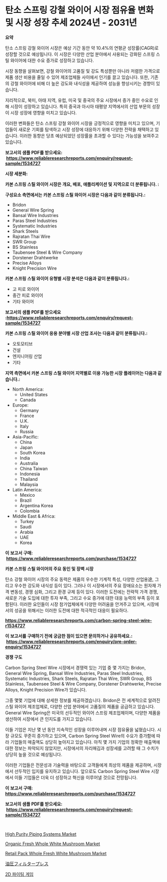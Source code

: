 <p><h1>탄소 스프링 강철 와이어 시장 점유율 변화 및 시장 성장 추세 2024년 - 2031년</h1></p><p><strong>요약</strong></p>
<p><p>탄소 스프링 강철 와이어 시장은 예상 기간 동안 약 10.4%의 연평균 성장률(CAGR)로 성장할 것으로 예상됩니다. 이 시장은 다양한 산업 분야에서 사용되는 강화된 스프링 스틸 와이어에 대한 수요 증가로 성장하고 있습니다. </p><p>시장 동향을 살펴보면, 강철 와이어의 고품질 및 강도 특성뿐만 아니라 저렴한 가격으로 제품 생산 비용을 줄일 수 있어 제조업체들 사이에서 인기를 끌고 있습니다. 또한, 기존의 강철 와이어에 비해 더 높은 강도와 내식성을 제공하여 성능을 향상시키는 경향이 있습니다.</p><p>지리적으로, 북미, 아태 지역, 유럽, 미국 및 중국의 주요 시장에서 증가 중인 수요로 인해 시장이 성장하고 있습니다. 특히 중국과 아시아 태평양 지역에서의 산업 부문의 성장이 시장 성장에 영향을 미치고 있습니다.</p><p>이러한 변화들은 탄소 스프링 강철 와이어 시장을 긍정적으로 영향을 미치고 있으며, 기업들이 새로운 기회를 탐색하고 시장 성장에 대응하기 위해 다양한 전략을 채택하고 있습니다. 이러한 동향은 당초 예상되었던 성장률을 초과할 수 있다는 가능성을 보여주고 있습니다.</p></p>
<p><strong>보고서의 샘플 PDF를 받으세요: &nbsp;<a href="https://www.reliableresearchreports.com/enquiry/request-sample/1534727">https://www.reliableresearchreports.com/enquiry/request-sample/1534727</a></strong></p>
<p><strong>시장 세분화:</strong></p>
<p><strong> 카본 스프링 스틸 와이어 시장은 개요, 배포, 애플리케이션 및 지역으로 더 분류됩니다. :</strong></p>
<p><strong>구성요소 측면에서는 카본 스프링 스틸 와이어 시장은 다음과 같이 분류됩니다.:</strong></p>
<p><ul><li>Bridon</li><li>General Wire Spring</li><li>Bansal Wire Industries</li><li>Paras Steel Industries</li><li>Systematic Industries</li><li>Shark Steels</li><li>Rajratan Thai Wire</li><li>SWR Group</li><li>BS Stainless</li><li>Taubensee Steel & Wire Company</li><li>Dorstener Drahtwerke</li><li>Precise Alloys</li><li>Knight Precision Wire</li></ul></p>
<p><strong> 카본 스프링 스틸 와이어 유형별 시장 분석은 다음과 같이 분류됩니다.:</strong></p>
<p><ul><li>고 피로 와이어</li><li>중간 피로 와이어</li><li>기타 와이어</li></ul></p>
<p><strong>보고서의 샘플 PDF를 받으세요 :<a href="https://www.reliableresearchreports.com/enquiry/request-sample/1534727">https://www.reliableresearchreports.com/enquiry/request-sample/1534727</a></strong></p>
<p><strong> 카본 스프링 스틸 와이어 응용 분야별 시장 산업 조사는 다음과 같이 분류됩니다.:</strong></p>
<p><ul><li>오토모티브</li><li>건설</li><li>엔지니어링 산업</li><li>기타</li></ul></p>
<p><strong>지역 측면에서 카본 스프링 스틸 와이어 지역별로 이용 가능한 시장 플레이어는 다음과 같습니다.:</strong></p>
<p><ul>
    <li>
        North America:
        <ul>
            <li>United States</li>
            <li>Canada</li>
        </ul>
    </li>
    <li>
        Europe:
        <ul>
            <li>Germany</li>
            <li>France</li>
            <li>U.K.</li>
            <li>Italy</li>
            <li>Russia</li>
        </ul>
    </li>
    <li>
        Asia-Pacific:
        <ul>
            <li>China</li>
            <li>Japan</li>
            <li>South Korea</li>
            <li>India</li>
            <li>Australia</li>
            <li>China Taiwan</li>
            <li>Indonesia</li>
            <li>Thailand</li>
            <li>Malaysia</li>
        </ul>
    </li>
    <li>
        Latin America:
        <ul>
            <li>Mexico</li>
            <li>Brazil</li>
            <li>Argentina Korea</li>
            <li>Colombia</li>
        </ul>
    </li>
    <li>
        Middle East & Africa:
        <ul>
            <li>Turkey</li>
            <li>Saudi</li>
            <li>Arabia</li>
            <li>UAE</li>
            <li>Korea</li>
        </ul>
    </li>
    </ul></p>
<p><strong>이 보고서 구매: &nbsp;<a href="https://www.reliableresearchreports.com/purchase/1534727">https://www.reliableresearchreports.com/purchase/1534727</a></strong></p>
<p><strong>카본 스프링 스틸 와이어의 주요 동인 및 장벽 시장</strong></p>
<p><p>탄소 강철 와이어 시장의 주요 동력은 제품의 우수한 기계적 특성, 다양한 산업용途, 그리고 우수한 강도와 내식성 등이 있다. 그러나 이 시장에서의 주요 장애요소는 원자재 가격 변동성, 경쟁 심화, 그리고 환경 규제 등이 있다. 이러한 도전에는 전략적 가격 경쟁, 새로운 기술 도입에 대한 투자 부족, 그리고 수요 증가에 대한 대응 능력의 부족 등이 포함된다. 이러한 요인들이 시장 참가업체에게 다양한 어려움을 안겨주고 있으며, 시장에서의 성공을 위해서는 이러한 도전에 대한 적극적인 대응이 필요하다.</p></p>
<p><strong><a href="https://www.reliableresearchreports.com/carbon-spring-steel-wire-r1534727">https://www.reliableresearchreports.com/carbon-spring-steel-wire-r1534727</a></strong></p>
<p><strong>이 보고서를 구매하기 전에 궁금한 점이 있으면 문의하거나 공유하세요.: &nbsp;<a href="https://www.reliableresearchreports.com/enquiry/pre-order-enquiry/1534727">https://www.reliableresearchreports.com/enquiry/pre-order-enquiry/1534727</a></strong></p>
<p><strong>경쟁 구도</strong></p>
<p><p>Carbon Spring Steel Wire 시장에서 경쟁력 있는 기업 중 몇 가지는 Bridon, General Wire Spring, Bansal Wire Industries, Paras Steel Industries, Systematic Industries, Shark Steels, Rajratan Thai Wire, SWR Group, BS Stainless, Taubensee Steel & Wire Company, Dorstener Drahtwerke, Precise Alloys, Knight Precision Wire가 있습니다. </p><p>그중 몇몇 기업에 대해 상세한 정보를 제공하겠습니다. Bridon은 전 세계적으로 알려진 스틸 와이어 제조업체로, 다양한 산업 분야에서 고품질의 제품을 공급하고 있습니다. General Wire Spring은 미국의 선두적인 와이어 스프링 제조업체이며, 다양한 제품을 생산하여 시장에서 큰 인지도를 가지고 있습니다. </p><p>이들 기업은 지난 몇 년 동안 지속적인 성장을 이루어내며 시장 점유율을 넓혔습니다. 시장 규모도 꾸준히 증가하고 있으며, Carbon Spring Steel Wire의 수요가 증가함에 따라 기업들의 매출액도 상당히 높아지고 있습니다. 아직 몇 가지 기업의 정확한 매출액에 대한 정보는 파악되지 않았지만, 시장에서의 자리매김과 성장세를 고려할 때 그 수치가 상당히 높을 것으로 예상됩니다.</p><p>이러한 기업들은 전문성과 기술력을 바탕으로 고객들에게 최상의 제품을 제공하며, 시장에서 선두적인 입지를 유지하고 있습니다. 앞으로도 Carbon Spring Steel Wire 시장에서 이들 기업들은 더욱 더 성장하고 혁신을 이루어낼 것으로 전망됩니다.</p></p>
<p><strong>이 보고서 구매: &nbsp; <a href="https://www.reliableresearchreports.com/purchase/1534727">https://www.reliableresearchreports.com/purchase/1534727</a></strong></p>
<p><strong>보고서의 샘플 PDF를 받으세요: &nbsp;<a href="https://www.reliableresearchreports.com/enquiry/request-sample/1534727">https://www.reliableresearchreports.com/enquiry/request-sample/1534727</a></strong><strong></strong></p>
<p>&nbsp;</p>
<p><p><a href="https://issuu.com/reportprime-2/docs/high-purity-piping-systems-market-size-2030.pptx">High Purity Piping Systems Market</a></p><p><a href="https://github.com/wwwkeltoum/Market-Research-Report-List-2/blob/main/organic-fresh-whole-white-mushroom-market.md">Organic Fresh Whole White Mushroom Market</a></p><p><a href="https://github.com/joannesouthgate/Market-Research-Report-List-2/blob/main/retail-pack-whole-fresh-white-mushroom-market.md">Retail Pack Whole Fresh White Mushroom Market</a></p><p><a href="https://medium.com/@mariek11927/%E6%B6%B2%E5%9C%A7%E3%83%95%E3%82%A3%E3%83%AB%E3%82%BF%E3%83%BC%E3%83%97%E3%83%AC%E3%82%B9%E5%B8%82%E5%A0%B4%E3%81%AE%E3%82%A4%E3%83%B3%E3%82%B5%E3%82%A4%E3%83%88-%E5%B8%82%E5%A0%B4%E5%8B%95%E5%90%91-%E6%88%90%E9%95%B7-2024%E5%B9%B4%E3%81%8B%E3%82%892031%E5%B9%B4%E3%81%BE%E3%81%A7%E3%81%AE%E4%BA%88%E6%B8%AC-49872be9a492">油圧フィルタープレス</a></p><p><a href="https://medium.com/@christorpherpfannerstill5436/2d-%EA%B2%A9%ED%88%AC-%EA%B2%8C%EC%9E%84-%EC%8B%9C%EC%9E%A5-%EA%B7%9C%EB%AA%A8%EB%8A%94-%EA%B8%80%EB%A1%9C%EB%B2%8C-%EC%82%B0%EC%97%85%EC%97%90%EC%84%9C-%EC%B5%9C%EA%B3%A0%EC%9D%98-%EB%A7%88%EC%BC%80%ED%8C%85-%EC%B1%84%EB%84%90%EC%9D%84-%EB%B3%B4%EC%97%AC%EC%A4%8D%EB%8B%88%EB%8B%A4-18eb269e0a00">2D 파이팅 게임</a></p></p>